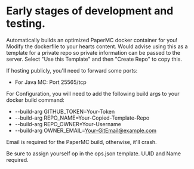 # Early stages of development and testing.

Automatically builds an optimized PaperMC docker container for you! Modify the dockerfile to your hearts content.
Would advise using this as a template for a private repo so private information can be passed to the server. 
Select "Use this Template" and then "Create Repo" to copy this. 

If hosting publicly, you'll need to forward some ports:
- For Java MC: Port 25565/tcp

For Configuration, you will need to add the following build args to your docker build command:
- --build-arg GITHUB_TOKEN=Your-Token
- --build-arg REPO_NAME=Your-Copied-Template-Repo
- --build-arg REPO_OWNER=Your-Username
- --build-arg OWNER_EMAIL=Your-GitEmail@example.com

Email is required for the PaperMC build, otherwise, it'll crash.

Be sure to assign yourself op in the ops.json template. UUID and Name required. 
